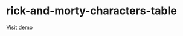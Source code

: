 # rick-and-morty-characters-table

[Visit demo](https://rick-and-morty-characters-table.vercel.app/)
